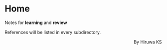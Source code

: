 # Home

Notes for **learning** and **review**

References will be listed in every subdirectory.

<div style="text-align:right">By Hiruwa KS</div>
